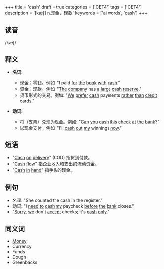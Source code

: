 +++
title = 'cash'
draft = true
categories = ['CET4']
tags = ['CET4']
description = '[kæ∫] n.现金，现款'
keywords = ['ai words', 'cash']
+++

## 读音
/kæʃ/

## 释义
- **名词**:
   - 现金；零钱。例如: "I paid [for](/post/for/) [the](/post/the/) [book](/post/book/) [with](/post/with/) [cash](/post/cash/)."
   - 资金；现款。例如: "[The](/post/the/) [company](/post/company/) has [a](/post/a/) [large](/post/large/) [cash](/post/cash/) [reserve](/post/reserve/)."
   - 货币形式的交易。例如: "[We](/post/we/) [prefer](/post/prefer/) [cash](/post/cash/) payments [rather](/post/rather/) [than](/post/than/) [credit](/post/credit/) cards."

- **动词**:
   - 将（支票）兑现为现金。例如: "[Can](/post/can/) [you](/post/you/) [cash](/post/cash/) [this](/post/this/) [check](/post/check/) [at](/post/at/) [the](/post/the/) [bank](/post/bank/)?"
   - 以现金支付。例如: "I'll [cash](/post/cash/) [out](/post/out/) [my](/post/my/) winnings [now](/post/now/)."

## 短语
- "[Cash](/post/cash/) [on](/post/on/) [delivery](/post/delivery/)" (COD) 指货到付款。
- "[Cash](/post/cash/) [flow](/post/flow/)" 指企业收入和支出的流动资金。
- "[Cash](/post/cash/) [in](/post/in/) [hand](/post/hand/)" 指手头的现金。

## 例句
- 名词: "[She](/post/she/) counted [the](/post/the/) [cash](/post/cash/) [in](/post/in/) [the](/post/the/) [register](/post/register/)."
- 动词: "I [need](/post/need/) [to](/post/to/) [cash](/post/cash/) [my](/post/my/) paycheck [before](/post/before/) [the](/post/the/) [bank](/post/bank/) closes."
- "[Sorry](/post/sorry/), [we](/post/we/) don't [accept](/post/accept/) checks; it's [cash](/post/cash/) [only](/post/only/)."

## 同义词
- [Money](/post/money/)
- Currency
- Funds
- Dough
- Greenbacks
